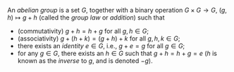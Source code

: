 An *abelian group* is a set $G$, together with a binary operation $G\times G\to G$, $(g, h)\mapsto g+h$ (called the *group law* or *addition*) such that

- (commutativity) $g + h = h + g$ for all $g, h \in G$;
- (associativity) $g + (h + k) = (g + h) + k$ for all $g, h, k \in G$;
- there exists an *identity* $e\in G$, i.e., $g + e = g$ for all $g\in G$;
- for any $g \in G$, there exists an $h\in G$ such that $g + h = h + g = e$ ($h$ is known as the *inverse* to $g$, and is denoted $-g$).
